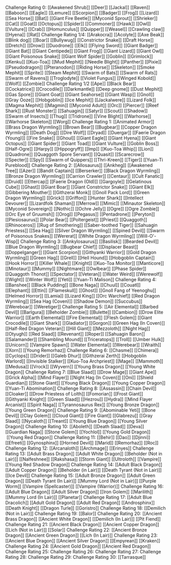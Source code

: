 Challenge Rating 0:
	[[Awakened Shrub]]
	[[Deer]]
	[[Jackal]]
	[[Raven]]
	[[Baboon]]
	[[Eagle]]
	[[Lemure]]
	[[Scorpion]]
	[[Badger]]
	[[Frog]]
	[[Lizard]]
	[[Sea Horse]]
	[[Bat]]
	[[Giant Fire Beetle]]
	[[Myconid Sprout]]
	[[Shrieker]]
	[[Cat]]
	[[Goat]]
	[[Octopus]]
	[[Spider]]
	[[Commoner]]
	[[Hawk]]
	[[Owl]]
	[[Vulture]]
	[[Crab]]
	[[Homunculus]]
	[[Quipper]]
	[[Weasel]]
	[[Crawling claw]]
	[[Hyena]]
	[[Rat]]
Challenge Rating 1/4:
	[[Arakocra]]
	[[Acolyte]]
	[[Axe Beak]]
	[[Blink dog]]
	[[Boar]]
	[[Bullywug]]
	[[Constrictor Snake]]
	[[Draft Horse]]
	[[Dretch]]
	[[Drow]]
	[[Duodrone]]
	[[Elk]]
	[[Flying Sword]]
	[[Giant Badger]]
	[[Giant Bat]]
	[[Giant Centipede]]
	[[Giant Frog]]
	[[Giant Lizard]]
	[[Giant Owl]]
	[[Giant Poisonous Snake]]
	[[Giant Wolf Spider]]
	[[Goblin]]
	[[Grimlock]]
	[[Kenku]]
	[[Kuo-Toa]]
	[[Mud Mephit]]
	[[Needle Blight]]
	[[Panther]]
	[[Pixie]]
	[[Pseudodragon]]
	[[Pteranodon]]
	[[Riding Horse]]
	[[Skeleton]]
	[[Smoke Mephit]]
	[[Sprite]]
	[[Steam Mephit]]
	[[Swarm of Bats]]
	[[Swarm of Rats]]
	[[Swarm of Ravens]]
	[[Troglodyte]]
	[[Violet Fungus]]
	[[Winged Kobold]]
	[[Wolf]]
	[[Zombie]]
Challenge Rating 1/2
	[[Ape]]
	[[Black Bear]]
	[[Cockatrice]]
	[[Crocodile]]
	[[Darkmantle]]
	[[Deep gnome]]
	[[Dust Mephit]]
	[[Gas Spore]]
	[[Giant Goat]]
	[[Giant Seahorse]]
	[[Giant Wasp]]
	[[Gnoll]]
	[[Gray Ooze]]
	[[Hobgoblin]]
	[[Ice Mephit]]
	[[Jackalwere]]
	[[Lizard Folk]]
	[[Magma Mephit]]
	[[Magmin]]
	[[Myconid Adult]]
	[[Orc]]
	[[Piercer]]
	[[Reef Shark]]
	[[Rust Monster]]
	[[Sahuagin]]
	[[Satyr]]
	[[Scout]]
	[[Shadow]]
	[[Swarm of Insects]]
	[[Thug]]
	[[Tridrone]]
	[[Vine Blight]]
	[[Warhorse]]
	[[Warhorse Skeleton]]
	[[Worg]]
Challenge Rating 1:
	[[Animated Armor]]
	[[Brass Dragon Wyrmling]]
	[[Brown Bear]]
	[[Bugbear]]
	[[Copper Dragon Wyrmling]]
	[[Death Dog]]
	[[Dire Wolf]]
	[[Dryad]]
	[[Duergar]]
	[[Faerie Dragon (Young)]]
	[[Fire Snake]]
	[[Ghoul]]
	[[Giant Eagle]]
	[[Giant Hyena]]
	[[Giant Octopus]]
	[[Giant Spider]]
	[[Giant Toad]]
	[[Giant Vulture]]
	[[Goblin Boss]]
	[[Half-Ogre]]
	[[Harpy]]
	[[Hippogryff]]
	[[Imp]]
	[[Kuo-Toa Whip]]
	[[Lion]]
	[[Quadrone]]
	[[Quaggoth Spore Servant]]
	[[Quasit]]
	[[Scarecrow]]
	[[Specter]]
	[[Spy]]
	[[Swarm of Quippers]]
	[[Thri-Kreen]]
	[[Tiger]]
	[[Yuan-Ti Pureblood]]
Challenge Rating 2:
	[[Allosaurus]]
	[[Ankheg]]
	[[Awakened Tree]]
	[[Azer]]
	[[Bandit Captain]]
	[[Berserker]]
	[[Black Dragon Wyrmling]]
	[[Bronze Dragon Wyrmling]]
	[[Carrion Crawler]]
	[[Centaur]]
	[[Cult Fanatic]]
	[[Druid]]
	[[Ettercap]]
	[[Faerie Dragon (Old)]]
	[[Gargoyle]]
	[[Gelatinous Cube]]
	[[Ghast]]
	[[Giant Boar]]
	[[Giant Constrictor Snake]]
	[[Giant Elk]]
	[[Gibbering Mouther]]
	[[Githzerai Monk]]
	[[Gnoll Pack Lord]]
	[[Green Dragon Wyrmling]]
	[[Grick]]
	[[Griffon]]
	[[Hunter Shark]]
	[[Intellect Devourer]]
	[[Lizardfolk Shaman]]
	[[Merrow]]
	[[Mimic]]
	[[Minautor Skeleton]]
	[[Myconid Sovereign]]
	[[Nothic]]
	[[Ochre Jelly]]
	[[Ogre]]
	[[Ogre Zombie]]
	[[Orc Eye of Gruumsh]]
	[[Orog]]
	[[Pegasus]]
	[[Pentadrone]]
	[[Peryton]]
	[[Plesiosaurus]]
	[[Polar Bear]]
	[[Poltergeist]]
	[[Priest]]
	[[Quaggoth]]
	[[Rhinoceros]]
	[[Rug of Smothering]]
	[[Saber-toothed Tiger]]
	[[Sahuagin Priestess]]
	[[Sea Hag]]
	[[Silver Dragon Wyrmling]]
	[[Spined Devil]]
	[[Swarm of Poisonous Snakes]]
	[[Wererat]]
	[[White Dragon Wyrmling]]
	[[Will-O'-Wisp]]
Challenge Rating 3:
	[[Ankylosaurus]]
	[[Basilisk]]
	[[Bearded Devil]]
	[[Blue Dragon Wyrmling]]
	[[Bugbear Chief]]
	[[Displacer Beast]]
	[[Doppelganger]]
	[[Giant Scorpion]]
	[[Githyanki Warrior]]
	[[Gold Dragon Wyrmling]]
	[[Green Hag]]
	[[Grell]]
	[[Hell Hound]]
	[[Hobgoblin Captain]]
	[[Hook Horror]]
	[[Killer Whale]]
	[[Knight]]
	[[Kuo-Toa Monitor]]
	[[Manticore]]
	[[Minotaur]]
	[[Mummy]]
	[[Nightmare]]
	[[Owlbear]]
	[[Phase Spider]]
	[[Quaggoth Thonot]]
	[[Spectator]]
	[[Veteran]]
	[[Water Weird]]
	[[Werewolf]]
	[[Wight]]
	[[Winter Wolf]]
	[[Yeti]]
	[[Yuan-Ti Malison]]
Challenge Rating 4:
	[[Banshee]]
	[[Black Pudding]]
	[[Bone Naga]]
	[[Chuul]]
	[[Couatl]]
	[[Elephant]]
	[[Ettin]]
	[[Flameskull]]
	[[Ghost]]
	[[Gnoll Fang of Yeenoghu]]
	[[Helmed Horror]]
	[[Lamia]]
	[[Lizard King]]
	[[Orc Warchief]]
	[[Red Dragon Wyrmling]]
	[[Sea Hag (Coven)]]
	[[Shadow Demon]]
	[[Succubus]]
	[[Wereboar]]
	[[Weretiger]]
Challenge Rating 5:
	[[Air Elemental]]
	[[Barbed Devil]]
	[[Barlgura]]
	[[Beholder Zombie]]
	[[Bulette]]
	[[Cambion]]
	[[Drow Elite Warrior]]
	[[Earth Elemental]]
	[[Fire Elemental]]
	[[Flesh Golem]]
	[[Giant Crocodile]]
	[[Giant Shark]]
	[[Gladiator]]
	[[Gorgon]]
	[[Green Hag (In Coven)]]
	[[Half-Red Dragon Veteran]]
	[[Hill Giant]]
	[[Mezzoloth]]
	[[Night Hag]]
	[[Otyugh]]
	[[Red Slaad]]
	[[Revenant]]
	[[Roper]]
	[[Sahuagin Baron]]
	[[Salamander]]
	[[Shambling Mound]]
	[[Triceratops]]
	[[Troll]]
	[[Umber Hulk]]
	[[Unicorn]]
	[[Vampire Spawn]]
	[[Water Elemental]]
	[[Werebear]]
	[[Wraith]]
	[[Xorn]]
	[[Young Remorhaz]]
Challenge Rating 6:
	[[Chasme]]
	[[Chimera]]
	[[Cyclops]]
	[[Drider]]
	[[Galeb Dhur]]
	[[Githzerai Zerth]]
	[[Hobgoblin Warlord]]
	[[Invisible Stalker]]
	[[Kuo-Toa Archpriest]]
	[[Mage]]
	[[Mammoth]]
	[[Medusa]]
	[[Vrock]]
	[[Wyvern]]
	[[Young Brass Dragon]]
	[[Young White Dragon]]
Challenge Rating 7:
	[[Blue Slaad]]
	[[Drow Mage]]
	[[Giant Ape]]
	[[Grick Alpha]]
	[[Mind Flayer]]
	[[Night Hag (In Coven)]]
	[[Oni]]
	[[Shield Guardian]]
	[[Stone Giant]]
	[[Young Black Dragon]]
	[[Young Copper Dragon]]
	[[Yuan-Ti Abomination]]
Challenge Rating 8:
	[[Assassin]]
	[[Chain Devil]]
	[[Cloaker]]
	[[Drow Priestess of Lolth]]
	[[Fomorian]]
	[[Frost Giant]]
	[[Githyanki Knight]]
	[[Green Slaad]]
	[[Hezrou]]
	[[Hydra]]
	[[Mind Flayer Arcanist]]
	[[Spirit Naga]]
	[[Tyrannosaurus Rex]]
	[[Young Bronze Dragon]]
	[[Young Green Dragon]]
Challenge Rating 9:
	[[Abominable Yeti]]
	[[Bone Devil]]
	[[Clay Golem]]
	[[Cloud Giant]]
	[[Fire Giant]]
	[[Glabrezu]]
	[[Gray Slaad]]
	[[Nycaloth]]
	[[Treant]]
	[[Young Blue Dragon]]
	[[Young Silver Dragon]]
Challenge Rating 10:
	[[Aboleth]]
	[[Death Slaad]]
	[[Deva]]
	[[Guardian Naga]]
	[[Stone Golem]]
	[[Yochlol]]
	[[Young Gold Dragon]]
	 [[Young Red Dragon]]
Challenge Rating 11:
	[[Behir]]
	[[Dao]]
	[[Djinni]]
	[[Efreeti]]
	[[Gynosphinx]]
	[[Horned Devil]]
	[[Marid]]
	[[Remorhaz]]
	[[Roc]]
Challenge Rating 12:
	[[Arcanaloth]]
	[[Archmage]]
	[[Erinyes]]
Challenge Rating 13:
	[[Adult Brass Dragon]]
	[[Adult White Dragon]]
	[[Beholder (Not in Lair)]]
	[[Nalfeshnee]]
	[[Rakshasa]]
	[[Storm Giant]]
	[[Ultroloth]]
	[[Vampire]]
	[[Young Red Shadow Dragon]]
Challenge Rating 14:
	[[Adult Black Dragon]]
	[[Adult Copper Dragon]]
	[[Beholder (in Lair)]]
	[[Death Tyrant (Not in Lair)]]
	[[Ice Devil]]
Challenge Rating 15:
	[[Adult Bronze Dragon]]
	[[Adult Green Dragon]]
	[[Death Tyrant (In Lair)]]
	[[Mummy Lord (Not in Lair)]]
	[[Purple Worm]]
	[[Vampire (Spellcaster)]]
	[[Vampire (Warrior)]]
Challenge Rating 16:
	[[Adult Blue Dragon]]
	[[Adult Silver Dragon]]
	[[Iron Golem]]
	[[Marilith]]
	[[Mummy Lord (In Lair)]]
	[[Planetar]]
Challenge Rating 17:
	[[Adult Blue Dracolich]]
	[[Adult Gold Dragon]]
	[[Adult Red Dragon]]
	[[Androsphinx]]
	[[Death Knight]]
	[[Dragon Turle]]
	[[Goristro]]
Challenge Rating 18:
	[[Demilich (Not in Lair)]]
Challenge Rating 19:
	[[Balor]]
Challenge Rating 20:
	[[Ancient Brass Dragon]]
	[[Ancient White Dragon]]
	[[Demilich (In Lair)]]
	[[Pit Fiend]]
Challenge Rating 21:
	[[Ancient Black Dragon]]
	[[Ancient Copper Dragon]]
	[[Lich (Not in Lair)]]
	[[Solar]]
Challenge Rating 22:
	[[Ancient Bronze Dragon]]
	[[Ancient Green Dragon]]
	[[Lich (In Lair)]]
Challenge Rating 23:
	[[Ancient Blue Dragon]]
	[[Ancient Silver Dragon]]
	[[Empyrean]]
	[[Kraken]]
Challenge Rating 24:
	[[Ancient Gold Dragon]]
	[[Ancient Red Dragon]]
Challenge Rating 25:
Challenge Rating 26:
Challenge Rating 27:
Challenge Rating 28:
Challenge Rating 29:
Challenge Rating 30:
	[[Tarrasque]]

